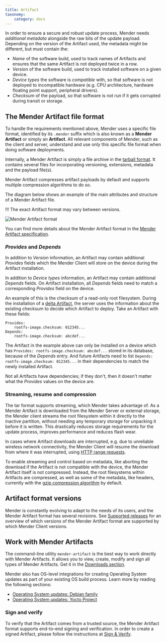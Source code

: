 ```yaml
---
title: Artifact
taxonomy:
    category: docs
---
```


In order to ensure a secure and robust update process, Mender needs *additional metadata*
alongside the raw bits of the update payload. Depending on the version of the Artifact used,
the metadata might be different, but must contain the:

* *Name* of the software build, used to track names of Artifacts and ensures
  that the same Artifact is not deployed twice in a row.
* *Version* of the software build, used to track installed software on a given
  device.
* *Device types* the software is *compatible* with, so that software is not
  deployed to incompatible hardware (e.g. CPU architecture, hardware floating
  point support, peripheral drivers).
* *Checksum* of the payload, so that software is not run if it gets corrupted
  during transit or storage.


## The Mender Artifact file format

To handle the requirements mentioned above, Mender uses a
specific file format, identified by its `.mender` suffix which is also known as
a **Mender Artifact** or simply an **Artifact**. All relevant components of Mender,
such as the client and server, understand and use only this specific file
format when doing software deployments.

Internally, a Mender Artifact is simply a file archive in the
[tarball format](https://en.wikipedia.org/wiki/Tar_(computing)?target=_blank).
It contains several files for incorporating versioning, extensions, metadata and
the payload file(s).

Mender Artifact compresses artifact payloads by default and supports multiple
compression algorithms to do so.

The diagram below shows an example of the main attributes and structure of a
Mender Artifact file.

!!! The exact Artifact format may vary between versions.

![Mender Artifact format](mender-artifact-format.png)

<!--AUTOVERSION: "mender-artifact/blob/%"/mender-artifact-->
You can find more details about the Mender Artifact format in the
[Mender Artifact specification](https://github.com/mendersoftware/mender-artifact/blob/4.1.0/Documentation?target=_blank).


### *Provides* and *Depends*

In addition to *Version* information, an Artifact may contain additional
*Provides* fields which the Mender Client will store on the device during the
Artifact installation.

In addition to *Device types* information, an Artifact may contain additional
*Depends* fields. On Artifact installation, all *Depends* fields need to
match a corresponding *Provides* field on the device.

An example of this is the checksum of a read-only root filesystem. During the 
installation of a [delta Artifact](https://hub.mender.io/t/robust-delta-update-rootfs/1144?target=_blank),
the server uses the information about the existing checksum to decide which
Artifact to deploy. Take an Artifact with these fields:

```console
Provides:
    rootfs-image.checksum: 012345...
Depends:
    rootfs-image.checksum: abcdef...
```

The Artifact in the example above can only be installed on a device which has
`Provides: rootfs-image.checksum: abcdef...` stored in its database, because of
the *Depends* entry. And future Artifacts need to list `Depends:
rootfs-image.checksum: 012345...` in their dependencies to match the newly
installed Artifact.

Not all Artifacts have dependencies; if they don't, then it doesn't matter what
the *Provides* values on the device are.


### Streaming, resume and compression

The tar format supports streaming, which Mender takes advantage of. As a Mender
Artifact is downloaded from the Mender Server or external storage, the Mender
client streams the root filesystem within it directly to the inactive partition,
without needing any temporary storage for unpacking it before it is written.
This drastically reduces storage requirements for the update process,
improves performance and reduces flash wear.

In cases where Artifact downloads are interrupted, e.g. due to unreliable wireless
network connectivity, the Mender Client will resume the download from where it was
interrupted, using [HTTP range requests](https://tools.ietf.org/html/rfc7233?target=_blank).

To enable streaming and control based on metadata, like aborting the download
if the Artifact is not compatible with the device, the Mender Artifact itself
is not compressed. Instead, the root filesystems within Artifacts are
compressed, as well as some of the metadata, like headers, currently with the
[gzip compression algorithm](https://en.wikipedia.org/wiki/gzip?target=_blank)
by default.


## Artifact format versions

Mender is constantly evolving to adapt to the needs of its users, and the Mender
Artifact format has several revisions. See
[Supported releases](../../302.Release-information/01.Supported-releases/docs.md)
for an overview of which versions of the Mender Artifact format are supported
by which Mender Client versions.


## Work with Mender Artifacts

The command-line utility `mender-artifact` is the best way to work directly with
Mender Artifacts. It allows you to view, create, modify and sign all types of
Mender Artifacts. Get it in the
[Downloads section](../../11.Downloads/docs.md#mender-artifact).

Mender also has OS-level integrations for creating Operating System updates as part of
your existing OS build process. Learn more by reading the following sections:

- [Operating System updates: Debian family](../../04.Operating-System-updates-Debian-family/chapter.md)
- [Operating System updates: Yocto Project](../../05.Operating-System-updates-Yocto-Project/chapter.md)


### Sign and verify

To verify that the Artifact comes from a trusted source, the Mender Artifact
format supports end-to-end signing and verification. In order to create a
signed Artifact, please follow the instructions at
[Sign & Verify](../../07.Artifact-creation/07.Sign-and-verify/docs.md).
